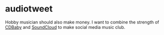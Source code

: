 # audiotweet
Hobby musician should also make money. I want to combine the strength of [CDBaby](https://cdbaby.com) and [SoundCloud](https://soundcloud.com) to make social media music club.
